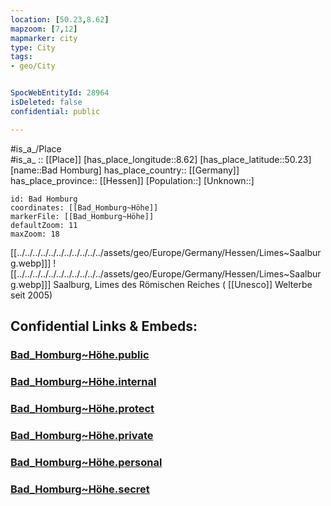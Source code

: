 ```yaml
---
location: [50.23,8.62] 
mapzoom: [7,12] 
mapmarker: city 
type: City
tags:
- geo/City


SpocWebEntityId: 28964
isDeleted: false
confidential: public

---
```



#is_a_/Place  
#is_a_ :: [[Place]] 
[has_place_longitude::8.62] 
[has_place_latitude::50.23] 
[name::Bad Homburg] 
has_place_country:: [[Germany]]  
has_place_province:: [[Hessen]] 
[Population::] 
[Unknown::] 


```leaflet
id: Bad Homburg
coordinates: [[Bad_Homburg~Höhe]] 
markerFile: [[Bad_Homburg~Höhe]] 
defaultZoom: 11 
maxZoom: 18
```


[[../../../../../../../../../../../assets/geo/Europe/Germany/Hessen/Limes~Saalburg.webp]]] ![[../../../../../../../../../../../assets/geo/Europe/Germany/Hessen/Limes~Saalburg.webp]]] 
Saalburg, Limes des Römischen Reiches ( [[Unesco]] Welterbe seit 2005) 


## Confidential Links & Embeds: 

### [Bad_Homburg~Höhe.public](/_public/\Earth\Continent\Europe\Europe~Central\Germany\Germany~West\Hessen\counties~Hessen\Hochtaunuskreis\cities~HochtaunuskreisBad_Homburg~Höhe.public.md) 

### [Bad_Homburg~Höhe.internal](/_internal/\Earth\Continent\Europe\Europe~Central\Germany\Germany~West\Hessen\counties~Hessen\Hochtaunuskreis\cities~HochtaunuskreisBad_Homburg~Höhe.internal.md) 

### [Bad_Homburg~Höhe.protect](/_protect/\Earth\Continent\Europe\Europe~Central\Germany\Germany~West\Hessen\counties~Hessen\Hochtaunuskreis\cities~HochtaunuskreisBad_Homburg~Höhe.protect.md) 

### [Bad_Homburg~Höhe.private](/_private/\Earth\Continent\Europe\Europe~Central\Germany\Germany~West\Hessen\counties~Hessen\Hochtaunuskreis\cities~HochtaunuskreisBad_Homburg~Höhe.private.md) 

### [Bad_Homburg~Höhe.personal](/_personal/\Earth\Continent\Europe\Europe~Central\Germany\Germany~West\Hessen\counties~Hessen\Hochtaunuskreis\cities~HochtaunuskreisBad_Homburg~Höhe.personal.md) 

### [Bad_Homburg~Höhe.secret](/_secret/\Earth\Continent\Europe\Europe~Central\Germany\Germany~West\Hessen\counties~Hessen\Hochtaunuskreis\cities~HochtaunuskreisBad_Homburg~Höhe.secret.md)

